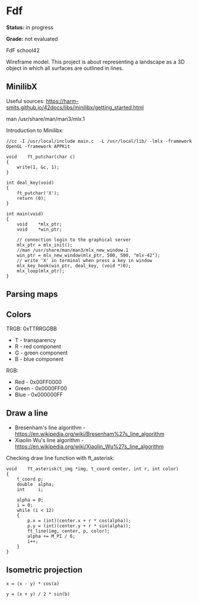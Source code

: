 # Fdf
**Status:** in progress

**Grade:** not evaluated

FdF school42

Wireframe model. This project is about representing a landscape as a 3D object in which all surfaces are outlined in lines.

## MinilibX

Useful sources: https://harm-smits.github.io/42docs/libs/minilibx/getting_started.html

man /usr/share/man/man3/mlx.1

Introduction to Minilibx:

	//cc -I /usr/local/include main.c  -L /usr/local/lib/ -lmlx -framework OpenGL -framework APPKit

	void	ft_putchar(char c)
	{
		write(1, &c, 1);
	}	

	int	deal_key(void)
	{
		ft_putchar('X');
		return (0);
	}

	int	main(void)
	{
		void	*mlx_ptr;
		void	*win_ptr;

		// connection login to the graphical server
		mlx_ptr = mlx_init();
		//man /usr/share/man/man3/mlx_new_window.1
		win_ptr = mlx_new_window(mlx_ptr, 500, 500, "mlx-42");
		// write 'X' in terminal when press a key in window
		mlx_key_hook(win_ptr, deal_key, (void *)0);
		mlx_loop(mlx_ptr);
	}

## Parsing maps

## Colors

TRGB: 0xTTRRGGBB
* T - transparency
* R - red component
* G - green component
* B - blue component

RGB:
* Red - 0x00FF0000
* Green - 0x0000FF00
* Blue - 0x000000FF

## Draw a line

* Bresenham's line algorithm - https://en.wikipedia.org/wiki/Bresenham%27s_line_algorithm
* Xiaolin Wu's line algorithm - https://en.wikipedia.org/wiki/Xiaolin_Wu%27s_line_algorithm


Checking draw line function with ft_asterisk:

	void	ft_asterisk(t_img *img, t_coord center, int r, int color)
	{
		t_coord	p;
		double	alpha;
		int		i;

		alpha = 0;
		i = 0;
		while (i < 12)
		{
			p.x = (int)(center.x + r * cos(alpha));
			p.y = (int)(center.y + r * sin(alpha));
			ft_line(img, center, p, color);
			alpha += M_PI / 6;
			i++;
		}
	}

## Isometric projection
	
	x = (x - y) * cos(a)

	y = (x + y) / 2 * sin(b)